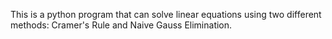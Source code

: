 This is a python program that can solve linear equations using two different methods: Cramer's Rule and Naive Gauss Elimination.

